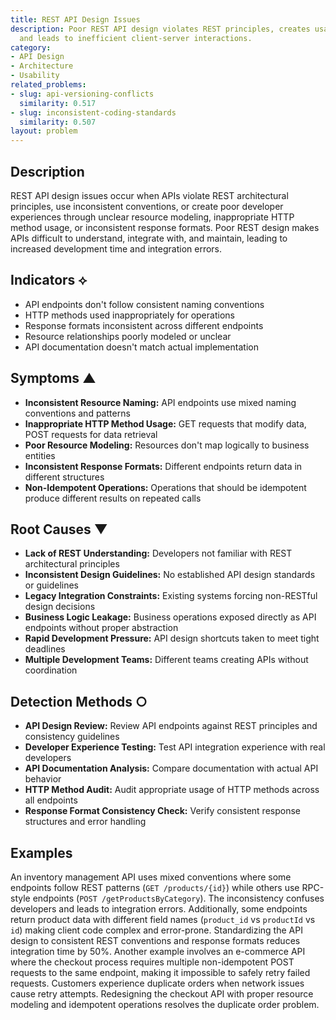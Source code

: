 ```yaml
---
title: REST API Design Issues
description: Poor REST API design violates REST principles, creates usability problems,
  and leads to inefficient client-server interactions.
category:
- API Design
- Architecture
- Usability
related_problems:
- slug: api-versioning-conflicts
  similarity: 0.517
- slug: inconsistent-coding-standards
  similarity: 0.507
layout: problem
---
```


## Description

REST API design issues occur when APIs violate REST architectural principles, use inconsistent conventions, or create poor developer experiences through unclear resource modeling, inappropriate HTTP method usage, or inconsistent response formats. Poor REST design makes APIs difficult to understand, integrate with, and maintain, leading to increased development time and integration errors.

## Indicators ⟡

- API endpoints don't follow consistent naming conventions
- HTTP methods used inappropriately for operations
- Response formats inconsistent across different endpoints
- Resource relationships poorly modeled or unclear
- API documentation doesn't match actual implementation

## Symptoms ▲

- **Inconsistent Resource Naming:** API endpoints use mixed naming conventions and patterns
- **Inappropriate HTTP Method Usage:** GET requests that modify data, POST requests for data retrieval
- **Poor Resource Modeling:** Resources don't map logically to business entities
- **Inconsistent Response Formats:** Different endpoints return data in different structures
- **Non-Idempotent Operations:** Operations that should be idempotent produce different results on repeated calls

## Root Causes ▼

- **Lack of REST Understanding:** Developers not familiar with REST architectural principles
- **Inconsistent Design Guidelines:** No established API design standards or guidelines
- **Legacy Integration Constraints:** Existing systems forcing non-RESTful design decisions
- **Business Logic Leakage:** Business operations exposed directly as API endpoints without proper abstraction
- **Rapid Development Pressure:** API design shortcuts taken to meet tight deadlines
- **Multiple Development Teams:** Different teams creating APIs without coordination

## Detection Methods ○

- **API Design Review:** Review API endpoints against REST principles and consistency guidelines
- **Developer Experience Testing:** Test API integration experience with real developers
- **API Documentation Analysis:** Compare documentation with actual API behavior
- **HTTP Method Audit:** Audit appropriate usage of HTTP methods across all endpoints
- **Response Format Consistency Check:** Verify consistent response structures and error handling

## Examples

An inventory management API uses mixed conventions where some endpoints follow REST patterns (`GET /products/{id}`) while others use RPC-style endpoints (`POST /getProductsByCategory`). The inconsistency confuses developers and leads to integration errors. Additionally, some endpoints return product data with different field names (`product_id` vs `productId` vs `id`) making client code complex and error-prone. Standardizing the API design to consistent REST conventions and response formats reduces integration time by 50%. Another example involves an e-commerce API where the checkout process requires multiple non-idempotent POST requests to the same endpoint, making it impossible to safely retry failed requests. Customers experience duplicate orders when network issues cause retry attempts. Redesigning the checkout API with proper resource modeling and idempotent operations resolves the duplicate order problem.